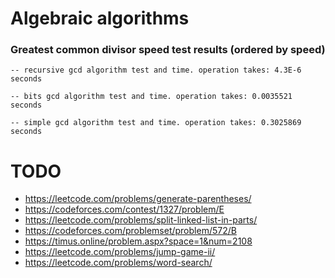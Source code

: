 # Algebraic algorithms

### Greatest common divisor speed test results (ordered by speed)
`-- recursive gcd algorithm test and time. operation takes: 4.3E-6 seconds`

`-- bits gcd algorithm test and time. operation takes: 0.0035521 seconds`

`-- simple gcd algorithm test and time. operation takes: 0.3025869 seconds`


# TODO

- https://leetcode.com/problems/generate-parentheses/
- https://codeforces.com/contest/1327/problem/E
- https://leetcode.com/problems/split-linked-list-in-parts/
- https://codeforces.com/problemset/problem/572/B
- https://timus.online/problem.aspx?space=1&num=2108
- https://leetcode.com/problems/jump-game-ii/
- https://leetcode.com/problems/word-search/


